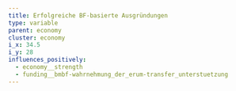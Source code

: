 ```yaml
---
title: Erfolgreiche BF-basierte Ausgründungen
type: variable
parent: economy
cluster: economy
i_x: 34.5
i_y: 28
influences_positively:
  - economy__strength
  - funding__bmbf-wahrnehmung_der_erum-transfer_unterstuetzung
---
```

